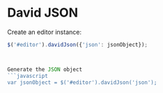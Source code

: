 # David JSON

Create an editor instance:
```javascript
$('#editor').davidJson({'json': jsonObject});



Generate the JSON object
```javascript
var jsonObject = $('#editor').davidJson('json');
